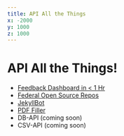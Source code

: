 ```yaml
---
title: API All the Things
x: -2000
y: 1000
z: 1000
---
```


# API All the Things!

* [Feedback Dashboard in < 1 Hr](http://github.com/gsa-ocsit/mygov-feedback-reporting/)
* [Federal Open Source Repos](http://github.com/benbalter/federal-open-source-repos/)
* [JekyllBot](https://github.com/benbalter/jekyllbot)
* [PDF Filler](https://github.com/gsa-ocsit/pdf-filler/)
* DB-API (coming soon)
* CSV-API (coming soon)